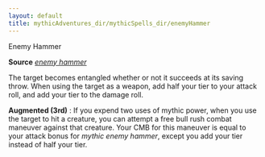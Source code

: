 ```yaml
---
layout: default
title: mythicAdventures_dir/mythicSpells_dir/enemyHammer
---
```

Enemy Hammer

**Source** [_enemy hammer_](../advanced_dir/spells_dir/enemyHammer#_enemy-hammer-)

The target becomes entangled whether or not it succeeds at its saving throw. When using the target as a weapon, add half your tier to your attack roll, and add your tier to the damage roll.

**Augmented (3rd)** : If you expend two uses of mythic power, when you use the target to hit a creature, you can attempt a free bull rush combat maneuver against that creature. Your CMB for this maneuver is equal to your attack bonus for _mythic enemy hammer_, except you add your tier instead of half your tier.

